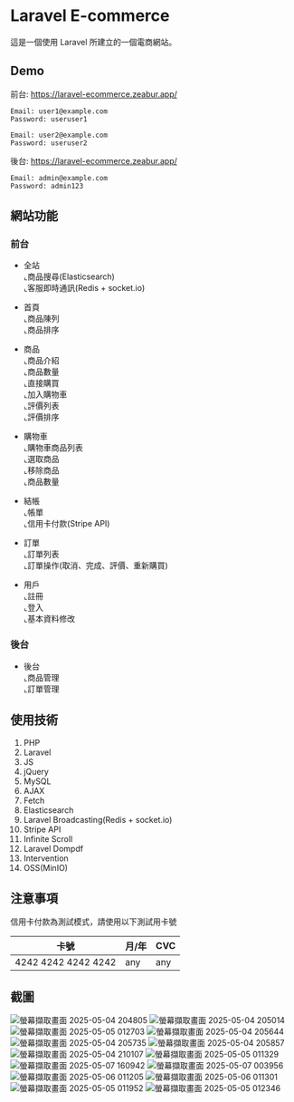 # Laravel E-commerce

這是一個使用 Laravel 所建立的一個電商網站。

## Demo

前台: https://laravel-ecommerce.zeabur.app/
```
Email: user1@example.com
Password: useruser1
```
```
Email: user2@example.com
Password: useruser2
```

後台: https://laravel-ecommerce.zeabur.app/

```
Email: admin@example.com
Password: admin123
```

## 網站功能

### 前台

* 全站<BR>
⌞商品搜尋(Elasticsearch)<BR>
⌞客服即時通訊(Redis + socket.io)<BR>

* 首頁<BR>
⌞商品陳列<BR>
⌞商品排序<BR>

* 商品<BR>
⌞商品介紹<BR>
⌞商品數量<BR>
⌞直接購買<BR>
⌞加入購物車<BR>
⌞評價列表<BR>
⌞評價排序<BR>

* 購物車<BR>
⌞購物車商品列表<BR>
⌞選取商品<BR>
⌞移除商品<BR>
⌞商品數量<BR>

* 結帳<BR>
⌞帳單<BR>
⌞信用卡付款(Stripe API)<BR>

* 訂單<BR>
⌞訂單列表<BR>
⌞訂單操作(取消、完成、評價、重新購買)<BR>

* 用戶<BR>
⌞註冊<BR>
⌞登入<BR>
⌞基本資料修改<BR>

### 後台

* 後台<BR>
⌞商品管理<BR>
⌞訂單管理<BR>

## 使用技術

1. PHP
2. Laravel
3. JS
4. jQuery
5. MySQL
6. AJAX
7. Fetch 
8. Elasticsearch
9. Laravel Broadcasting(Redis + socket.io)
10. Stripe API
11. Infinite Scroll
12. Laravel Dompdf
13. Intervention 
14. OSS(MinIO)

## 注意事項

信用卡付款為測試模式，請使用以下測試用卡號

| 卡號 | 月/年 | CVC  |
| -------- | -------- | -------- |
| 4242 4242 4242 4242 | any | any |

## 截圖

![螢幕擷取畫面 2025-05-04 204805](https://github.com/user-attachments/assets/0a5a8639-b1a8-4dfe-8b0d-7f51afcace86)
![螢幕擷取畫面 2025-05-04 205014](https://github.com/user-attachments/assets/6b283fb4-3ad2-4202-b8ec-b95bc47be379)
![螢幕擷取畫面 2025-05-05 012703](https://github.com/user-attachments/assets/a2fb8b95-0775-4ebd-b510-2ece5d5daa89)
![螢幕擷取畫面 2025-05-04 205644](https://github.com/user-attachments/assets/7e51fb05-ef5b-4822-accd-6a6b4e1d0b18)
![螢幕擷取畫面 2025-05-04 205735](https://github.com/user-attachments/assets/8a9422af-4cec-44ab-bf8d-b4597e374578)
![螢幕擷取畫面 2025-05-04 205857](https://github.com/user-attachments/assets/ad69fbaf-f5ad-4f9c-bbe9-c3687ad97cb8)
![螢幕擷取畫面 2025-05-04 210107](https://github.com/user-attachments/assets/8242dd6f-fd6e-4ed9-af0a-27687e6aaf5b)
![螢幕擷取畫面 2025-05-05 011329](https://github.com/user-attachments/assets/3f724a41-f2b7-48c4-83ac-b1cc739d26ff)
![螢幕擷取畫面 2025-05-07 160942](https://github.com/user-attachments/assets/7b240469-40df-4611-aa6d-1b3c7db439ec)
![螢幕擷取畫面 2025-05-07 003956](https://github.com/user-attachments/assets/df73c9a8-2706-4f36-a3e5-e4b4e3bddcfd)
![螢幕擷取畫面 2025-05-06 011205](https://github.com/user-attachments/assets/54bc83d0-f371-4901-8937-d53e91bf2b70)
![螢幕擷取畫面 2025-05-06 011301](https://github.com/user-attachments/assets/18ee2174-1bb5-4931-aa7f-cff9402ca623)
![螢幕擷取畫面 2025-05-05 011952](https://github.com/user-attachments/assets/62d289b5-229a-454c-98dc-41c20292dac9)
![螢幕擷取畫面 2025-05-05 012346](https://github.com/user-attachments/assets/09749ebd-2aa6-4694-8c62-c863118f3492)
